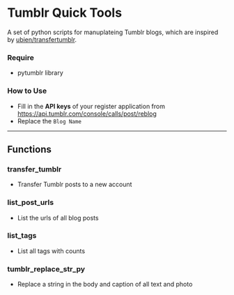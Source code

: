 Tumblr Quick Tools
===

A set of python scripts for manuplateing Tumblr blogs, which are inspired by [ubien/transfertumblr](https://github.com/ubien/transfertumblr).

### Require
- pytumblr library

### How to Use
- Fill in the **API keys** of your register application from https://api.tumblr.com/console/calls/post/reblog
- Replace the `Blog Name`

* * *

## Functions

### transfer_tumblr
- Transfer Tumblr posts to a new account

### list_post_urls
- List the urls of all blog posts

### list_tags
- List all tags with counts

### tumblr_replace_str_py
- Replace a string in the body and caption of all text and photo